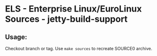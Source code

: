 # ELS - Enterprise Linux/EuroLinux Sources - jetty-build-support
 
## Usage:
  Checkout branch or tag. Use `make sources` to recreate  SOURCE0 archive.
